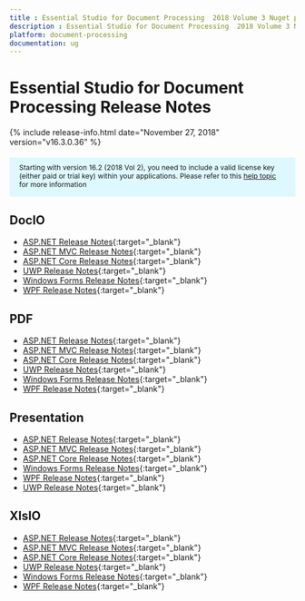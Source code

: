 ```yaml
---
title : Essential Studio for Document Processing  2018 Volume 3 Nuget package  Release Notes
description : Essential Studio for Document Processing  2018 Volume 3 Nuget package  Release Notes
platform: document-processing
documentation: ug
---
```


# Essential Studio for Document Processing  Release Notes

{% include release-info.html date="November 27, 2018"  version="v16.3.0.36" %} 

<style>
    #license {
        font-size: .88em !important;
        margin-top: 1.5em;
        margin-bottom: 1.5em;
        background-color: #def8ff;
        padding: 10px 17px 14px;
    }
</style>

<div id="license">
    Starting with version 16.2 (2018 Vol 2), you need to include a valid license key (either paid or trial key) within your applications.
    Please refer to this <a href="/common/essential-studio/licensing/license-key">help topic</a> for more information
</div> 

## DocIO

* [ASP.NET Release Notes](/aspnet/release-notes/v16.3.0.36#docio){:target="_blank"}
* [ASP.NET MVC Release Notes](/aspnetmvc/release-notes/v16.3.0.36#docio){:target="_blank"}
* [ASP.NET Core Release Notes](/aspnet-core/release-notes/v16.3.0.36#docio){:target="_blank"}
* [UWP Release Notes](/uwp/release-notes/v16.3.0.36#docio){:target="_blank"}
* [Windows Forms Release Notes](/windowsforms/release-notes/v16.3.0.36#docio){:target="_blank"}
* [WPF Release Notes](/wpf/release-notes/v16.3.0.36#docio){:target="_blank"}


## PDF

* [ASP.NET Release Notes](/aspnet/release-notes/v16.3.0.36#pdf){:target="_blank"}
* [ASP.NET MVC Release Notes](/aspnetmvc/release-notes/v16.3.0.36#pdf){:target="_blank"}
* [ASP.NET Core Release Notes](/aspnet-core/release-notes/v16.3.0.36#pdf){:target="_blank"}
* [UWP Release Notes](/uwp/release-notes/v16.3.0.36#pdf){:target="_blank"}
* [Windows Forms Release Notes](/windowsforms/release-notes/v16.3.0.36#pdf){:target="_blank"}
* [WPF Release Notes](/wpf/release-notes/v16.3.0.36#pdf){:target="_blank"}


## Presentation

* [ASP.NET Release Notes](/aspnet/release-notes/v16.3.0.36#presentation){:target="_blank"}
* [ASP.NET MVC Release Notes](/aspnetmvc/release-notes/v16.3.0.36#presentation){:target="_blank"}
* [ASP.NET Core Release Notes](/aspnet-core/release-notes/v16.3.0.36#presentation){:target="_blank"}
* [Windows Forms Release Notes](/windowsforms/release-notes/v16.3.0.36#presentation){:target="_blank"}
* [WPF Release Notes](/wpf/release-notes/v16.3.0.36#presentation){:target="_blank"}
* [UWP Release Notes](/uwp/release-notes/v16.3.0.36#presentation){:target="_blank"}


## XlsIO

* [ASP.NET Release Notes](/aspnet/release-notes/v16.3.0.36#xlsio){:target="_blank"}
* [ASP.NET MVC Release Notes](/aspnetmvc/release-notes/v16.3.0.36#xlsio){:target="_blank"}
* [ASP.NET Core Release Notes](/aspnet-core/release-notes/v16.3.0.36#xlsio){:target="_blank"}
* [UWP Release Notes](/uwp/release-notes/v16.3.0.36#xlsio){:target="_blank"}
* [Windows Forms Release Notes](/windowsforms/release-notes/v16.3.0.36#xlsio){:target="_blank"}
* [WPF Release Notes](/wpf/release-notes/v16.3.0.36#xlsio){:target="_blank"}